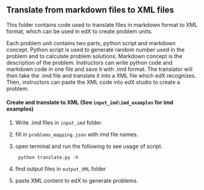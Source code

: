 ## Translate from markdown files to XML files

This folder contains code used to translate files in markdown format to XML format, which can be used in edX to create problem units.

Each problem unit contains two parts, python script and markdown concept. Python script is used to generate random number used in the problem and to calculate problem solutions. Markdown concept is the description of the problem. Instructors can write python code and markdown code in one file and save it with .imd format. The translator will then take the .imd file and translate it into a XML file which edX recognizes. Then, instructors can paste the XML code into edX studio to create a problem.

#### Create and translate to XML (See ```input_imd\imd_examples``` for imd examples)

1. Write .imd files in ```input_imd``` folder.
2. fill in ```problems_mapping.json``` with imd file names.
3. open terminal and run the following to see usage of script.

		python translate.py -h

4. find output files in ```output_XML``` folder
5. paste XML content to edX to generate problems.
